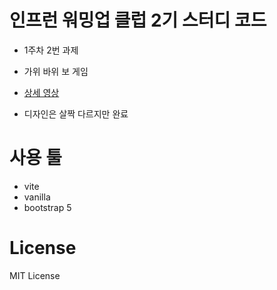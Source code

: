 # 인프런 워밍업 클럽 2기 스터디 코드

- 1주차 2번 과제
- 가위 바위 보 게임

- [상세 영상](https://drive.google.com/file/d/133vW3wIghPpCeoWksTiFXCbgkdraF0pV/view)

- 디자인은 살짝 다르지만 완료

# 사용 툴

- vite
- vanilla
- bootstrap 5

# License

MIT License
